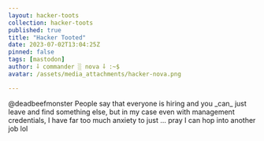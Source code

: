 ```yaml
---
layout: hacker-toots
collection: hacker-toots
published: true
title: "Hacker Tooted"
date: 2023-07-02T13:04:25Z
pinned: false
tags: [mastodon]
author: ⸸ commander ░ nova ⸸ :~$
avatar: /assets/media_attachments/hacker-nova.png

---
```


<p>@deadbeefmonster People say that everyone is hiring and you _can_ just leave and find something else, but in my case even with management credentials, I have far too much anxiety to just ... pray I can hop into another job lol</p>


